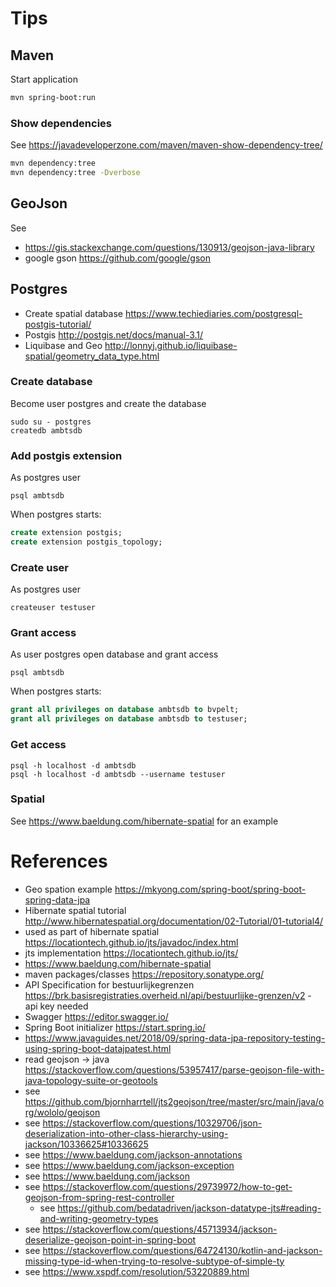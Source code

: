 # Tips

## Maven

Start application
```bash 
mvn spring-boot:run
```

### Show dependencies
See https://javadeveloperzone.com/maven/maven-show-dependency-tree/
```bash
mvn dependency:tree
mvn dependency:tree -Dverbose
```
## GeoJson
See 
- https://gis.stackexchange.com/questions/130913/geojson-java-library
- google gson  https://github.com/google/gson

## Postgres
- Create spatial database https://www.techiediaries.com/postgresql-postgis-tutorial/
- Postgis http://postgis.net/docs/manual-3.1/
- Liquibase and Geo http://lonnyj.github.io/liquibase-spatial/geometry_data_type.html

### Create database
Become user postgres and create the database
```shell
sudo su - postgres
createdb ambtsdb
```
### Add postgis extension
As postgres user
```shell
psql ambtsdb
```
When postgres starts:
```sql
create extension postgis;
create extension postgis_topology;
```
### Create user
As postgres user
```shell
createuser testuser
```
### Grant access
As user postgres open database and grant access
```shell
psql ambtsdb
```
When postgres starts:
```sql
grant all privileges on database ambtsdb to bvpelt;
grant all privileges on database ambtsdb to testuser;
```
### Get access
```shell
psql -h localhost -d ambtsdb 
psql -h localhost -d ambtsdb --username testuser
```

### Spatial
See https://www.baeldung.com/hibernate-spatial for an example

# References
- Geo spation example https://mkyong.com/spring-boot/spring-boot-spring-data-jpa
- Hibernate spatial tutorial http://www.hibernatespatial.org/documentation/02-Tutorial/01-tutorial4/
- used as part of hibernate spatial https://locationtech.github.io/jts/javadoc/index.html
- jts implementation https://locationtech.github.io/jts/
- https://www.baeldung.com/hibernate-spatial
- maven packages/classes https://repository.sonatype.org/
- API Specification for bestuurlijkegrenzen https://brk.basisregistraties.overheid.nl/api/bestuurlijke-grenzen/v2 - api key needed
- Swagger https://editor.swagger.io/
- Spring Boot initializer https://start.spring.io/
- https://www.javaguides.net/2018/09/spring-data-jpa-repository-testing-using-spring-boot-datajpatest.html
- read geojson -> java https://stackoverflow.com/questions/53957417/parse-geojson-file-with-java-topology-suite-or-geotools
- see https://github.com/bjornharrtell/jts2geojson/tree/master/src/main/java/org/wololo/geojson
- see https://stackoverflow.com/questions/10329706/json-deserialization-into-other-class-hierarchy-using-jackson/10336625#10336625
- see https://www.baeldung.com/jackson-annotations
- see https://www.baeldung.com/jackson-exception
- see https://www.baeldung.com/jackson
- see https://stackoverflow.com/questions/29739972/how-to-get-geojson-from-spring-rest-controller
    - see https://github.com/bedatadriven/jackson-datatype-jts#reading-and-writing-geometry-types
- see https://stackoverflow.com/questions/45713934/jackson-deserialize-geojson-point-in-spring-boot
- see https://stackoverflow.com/questions/64724130/kotlin-and-jackson-missing-type-id-when-trying-to-resolve-subtype-of-simple-ty
- see https://www.xspdf.com/resolution/53220889.html
